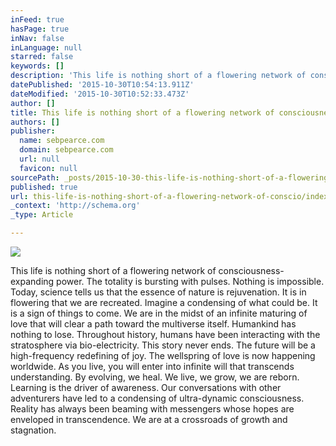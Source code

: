 ```yaml
---
inFeed: true
hasPage: true
inNav: false
inLanguage: null
starred: false
keywords: []
description: 'This life is nothing short of a flowering network of consciousness-expanding power.  The totality is bursting with pulses. Nothing is impossible.  Today, scienc'
datePublished: '2015-10-30T10:54:13.911Z'
dateModified: '2015-10-30T10:52:33.473Z'
author: []
title: This life is nothing short of a flowering network of consciousness-expanding power
authors: []
publisher:
  name: sebpearce.com
  domain: sebpearce.com
  url: null
  favicon: null
sourcePath: _posts/2015-10-30-this-life-is-nothing-short-of-a-flowering-network-of-conscio.md
published: true
url: this-life-is-nothing-short-of-a-flowering-network-of-conscio/index.html
_context: 'http://schema.org'
_type: Article

---
```

![](https://the-grid-user-content.s3-us-west-2.amazonaws.com/9c10cddc-e9a8-47b2-93ed-e57857d99121.jpg)

This life is nothing short of a flowering network of consciousness-expanding power. The totality is bursting with pulses. Nothing is impossible. Today, science tells us that the essence of nature is rejuvenation. It is in flowering that we are recreated. Imagine a condensing of what could be. It is a sign of things to come. We are in the midst of an infinite maturing of love that will clear a path toward the multiverse itself. Humankind has nothing to lose. Throughout history, humans have been interacting with the stratosphere via bio-electricity. This story never ends. The future will be a high-frequency redefining of joy. The wellspring of love is now happening worldwide. As you live, you will enter into infinite will that transcends understanding. By evolving, we heal. We live, we grow, we are reborn. Learning is the driver of awareness. Our conversations with other adventurers have led to a condensing of ultra-dynamic consciousness. Reality has always been beaming with messengers whose hopes are enveloped in transcendence. We are at a crossroads of growth and stagnation.